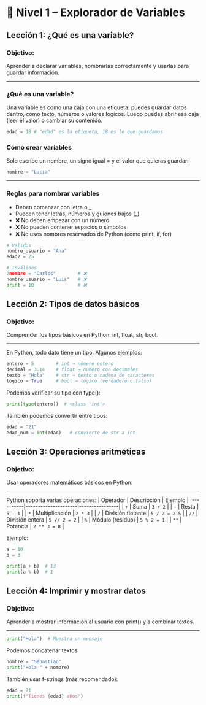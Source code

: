 # 🧩 Nivel 1 – Explorador de Variables

## Lección 1: ¿Qué es una variable?

### Objetivo:
Aprender a declarar variables, nombrarlas correctamente y usarlas para guardar información.

---

### ¿Qué es una variable?
Una variable es como una caja con una etiqueta: puedes guardar datos dentro, como texto, números o valores lógicos. Luego puedes abrir esa caja (leer el valor) o cambiar su contenido.

```python
edad = 18 # "edad" es la etiqueta, 18 es lo que guardamos
```

### Cómo crear variables
Solo escribe un nombre, un signo igual = y el valor que quieras guardar:

```python
nombre = "Lucía"
```

---

### Reglas para nombrar variables
- Deben comenzar con letra o _
- Pueden tener letras, números y guiones bajos (_)
- ❌ No deben empezar con un número
- ❌ No pueden contener espacios o símbolos
- ❌ No uses nombres reservados de Python (como print, if, for)

```python
# Válidos
nombre_usuario = "Ana"
edad2 = 25

# Inválidos
2nombre = "Carlos"        # ❌
nombre usuario = "Luis"   # ❌
print = 10                # ❌
```

## Lección 2: Tipos de datos básicos

### Objetivo: 
Comprender los tipos básicos en Python: int, float, str, bool.

---

En Python, todo dato tiene un tipo. Algunos ejemplos:
```python
entero = 5        # int → número entero
decimal = 3.14    # float → número con decimales
texto = "Hola"    # str → texto o cadena de caracteres
logico = True     # bool → lógico (verdadero o falso)
```

Podemos verificar su tipo con type():
```python
print(type(entero))  # <class 'int'>
```

También podemos convertir entre tipos:
```python
edad = "21"
edad_num = int(edad)   # convierte de str a int
```

## Lección 3: Operaciones aritméticas

### Objetivo: 
Usar operadores matemáticos básicos en Python.

---

Python soporta varias operaciones:
| Operador | Descripción         | Ejemplo        |
|----------|---------------------|----------------|
| `+`      | Suma                | `3 + 2`        |
| `-`      | Resta               | `5 - 1`        |
| `*`      | Multiplicación      | `2 * 3`        |
| `/`      | División flotante   | `5 / 2 = 2.5`  |
| `//`     | División entera     | `5 // 2 = 2`   |
| `%`      | Módulo (residuo)    | `5 % 2 = 1`    |
| `**`     | Potencia            | `2 ** 3 = 8`   |

Ejemplo:
```python
a = 10
b = 3

print(a + b)  # 13
print(a % b)  # 1
```

## Lección 4: Imprimir y mostrar datos

### Objetivo: 
Aprender a mostrar información al usuario con print() y a combinar textos.

---

```python
print("Hola")  # Muestra un mensaje
```

Podemos concatenar textos:
```python
nombre = "Sebastián"
print("Hola " + nombre)
```

También usar f-strings (más recomendado):
```python
edad = 21
print(f"Tienes {edad} años")
```
